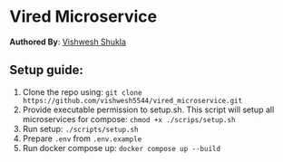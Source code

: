 # Vired Microservice
**Authored By**: [Vishwesh Shukla](https://github.com/vishwesh5544)

## Setup guide:
1. Clone the repo using: `git clone https://github.com/vishwesh5544/vired_microservice.git`
2. Provide executable permission to setup.sh. This script will setup all microservices for compose:
   `chmod +x ./scrips/setup.sh`
3. Run setup: `./scripts/setup.sh`
4. Prepare `.env` from `.env.example`
5. Run docker compose up: `docker compose up --build`
